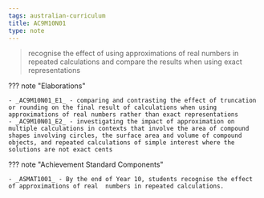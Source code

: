 ```yaml
---
tags: australian-curriculum
title: AC9M10N01
type: note
---
```

> recognise the effect of using approximations of real numbers in repeated calculations and compare the results when using exact representations

??? note "Elaborations"

	- _AC9M10N01_E1_ - comparing and contrasting the effect of truncation or rounding on the final result of calculations when using approximations of real numbers rather than exact representations
	- _AC9M10N01_E2_ - investigating the impact of approximation on multiple calculations in contexts that involve the area of compound shapes involving circles, the surface area and volume of compound objects, and repeated calculations of simple interest where the solutions are not exact cents
??? note "Achievement Standard Components"

	- _ASMAT1001_ - By the end of Year 10, students recognise the effect of approximations of real  numbers in repeated calculations.